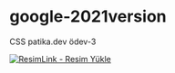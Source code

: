 # google-2021version

CSS patika.dev ödev-3

<a href="https://resimlink.com/AIcYMCtu" title="ResimLink - Resim Yükle"><img src="https://r.resimlink.com/AIcYMCtu.jpg" title="ResimLink - Resim Yükle" alt="ResimLink - Resim Yükle"></a>
